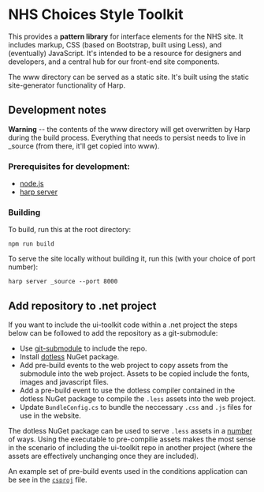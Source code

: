 # NHS Choices Style Toolkit

This provides a **pattern library** for interface elements for the NHS site. It includes markup, CSS (based on Bootstrap, built using Less), and (eventually) JavaScript. It's intended to be a resource for designers and developers, and a central hub for our front-end site components.

The www directory can be served as a static site. It's built using the static site-generator functionality of Harp.

## Development notes

**Warning** -- the contents of the www directory will get overwritten by Harp during the build process. Everything that needs to persist needs to live in _source (from there, it'll get copied into www).

### Prerequisites for development:

- [node.js](https://nodejs.org/)
- [harp server](http://harpjs.com/)

### Building

To build, run this at the root directory:

    npm run build

To serve the site locally without building it, run this (with your choice of port number):

    harp server _source --port 8000


## Add repository to .net project

If you want to include the ui-toolkit code within a .net project the steps below can be followed to add the repository as a git-submodule:

* Use [git-submodule](https://git-scm.com/book/en/v2/Git-Tools-Submodules) to include the repo.
* Install [dotless](http://www.dotlesscss.org/) NuGet package.
* Add pre-build events to the web project to copy assets from the submodule into the web project. Assets to be copied include the fonts, images and javascript files.
* Add a pre-build event to use the dotless compiler contained in the dotless NuGet package to compile the `.less` assets into the web project.
* Update `BundleConfig.cs` to bundle the neccessary `.css` and `.js` files for use in the website.

The dotless NuGet package can be used to serve `.less` assets in a [number](https://github.com/dotless/dotless/wiki/Using-.less) of ways. Using the executable to pre-compilie assets makes the most sense in the scenario of including the ui-toolkit repo in another project (where the assets are effectively unchanging once they are included).

An example set of pre-build events used in the conditions application can be see in the [`csproj`](https://github.com/NHSChoices/alpha-conditions/commit/a61e49f4043421224b47af3f12582a60e36e1da2#diff-c5f90130e3cde63c6d455b490643228dR447) file.